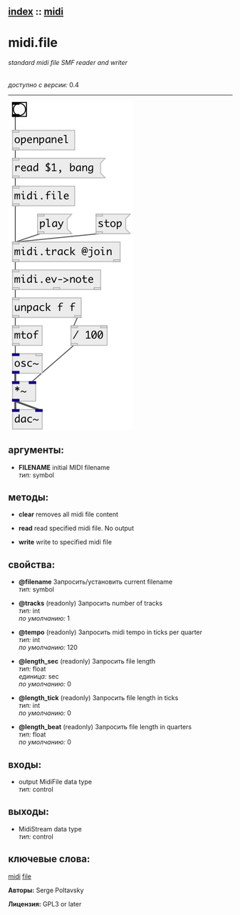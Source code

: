 [index](index.html) :: [midi](category_midi.html)
---

# midi.file

###### standard midi file SMF reader and writer

*доступно с версии:* 0.4

---




[![example](../examples/img/midi.file.jpg)](../examples/pd/midi.file.pd)



## аргументы:

* **FILENAME**
initial MIDI filename<br>
_тип:_ symbol<br>



## методы:

* **clear**
removes all midi file content<br>

* **read**
read specified midi file. No output<br>

* **write**
write to specified midi file<br>




## свойства:

* **@filename** 
Запросить/установить current filename<br>
_тип:_ symbol<br>

* **@tracks** (readonly)
Запросить number of tracks<br>
_тип:_ int<br>
_по умолчанию:_ 1<br>

* **@tempo** (readonly)
Запросить midi tempo in ticks per quarter<br>
_тип:_ int<br>
_по умолчанию:_ 120<br>

* **@length_sec** (readonly)
Запросить file length<br>
_тип:_ float<br>
_единица:_ sec<br>
_по умолчанию:_ 0<br>

* **@length_tick** (readonly)
Запросить file length in ticks<br>
_тип:_ int<br>
_по умолчанию:_ 0<br>

* **@length_beat** (readonly)
Запросить file length in quarters<br>
_тип:_ float<br>
_по умолчанию:_ 0<br>



## входы:

* output MidiFile data type<br>
_тип:_ control



## выходы:

* MidiStream data type<br>
_тип:_ control



## ключевые слова:

[midi](keywords/midi.html)
[file](keywords/file.html)






**Авторы:** Serge Poltavsky




**Лицензия:** GPL3 or later





